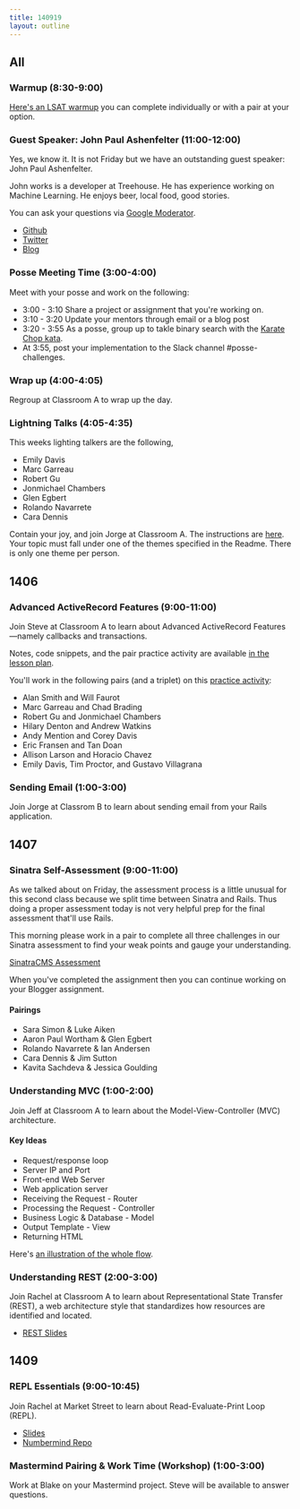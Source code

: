 ```yaml
---
title: 140919
layout: outline
---
```


## All

### Warmup (8:30-9:00)

[Here's an LSAT warmup](http://cl.ly/023g2Z3G1O1c) you can complete individually or with a pair at your
option.

### Guest Speaker: John Paul Ashenfelter (11:00-12:00)

Yes, we know it. It is not Friday but we have an outstanding guest speaker: John Paul Ashenfelter.

John works is a developer at Treehouse. He has experience working on Machine Learning. He enjoys beer, local food, good stories.

You can ask your questions via [Google Moderator](https://www.google.com/moderator/#15/e=219be0&t=219be0.40).

* [Github](https://github.com/johnpaulashenfelter)
* [Twitter](https://twitter.com/johnashenfelter)
* [Blog](http://www.ashenfelter.com)

### Posse Meeting Time (3:00-4:00)

Meet with your posse and work on the following:

* 3:00 - 3:10 Share a project or assignment that you're working on.
* 3:10 - 3:20 Update your mentors through email or a blog post
* 3:20 - 3:55 As a posse, group up to takle binary search with the [Karate Chop kata](http://codekata.com/kata/kata02-karate-chop/).
* At 3:55, post your implementation to the Slack channel #posse-challenges.

### Wrap up (4:00-4:05)

Regroup at Classroom A to wrap up the day.

### Lightning Talks (4:05-4:35)

This weeks lighting talkers are the following,

* Emily Davis
* Marc Garreau
* Robert Gu
* Jonmichael Chambers
* Glen Egbert
* Rolando Navarrete
* Cara Dennis

Contain your joy, and join Jorge at Classroom A. The instructions are [here](https://github.com/turingschool/lightning_talks). Your topic must fall under one of the themes specified in the Readme. There is only one theme per person.

## 1406

### Advanced ActiveRecord Features (9:00-11:00)

Join Steve at Classroom A to learn about Advanced ActiveRecord Features—namely callbacks and transactions.

Notes, code snippets, and the pair practice activity are available [in the lesson plan](https://github.com/turingschool/lesson_plans/blob/master/ruby_03-professional_rails_applications/active_record_callbacks.markdown).

You'll work in the following pairs (and a triplet) on this [practice activity](https://github.com/turingschool/lesson_plans/blob/master/ruby_03-professional_rails_applications/active_record_callbacks.markdown#pair-practice):

* Alan Smith and Will Faurot
* Marc Garreau and Chad Brading
* Robert Gu and Jonmichael Chambers
* Hilary Denton and Andrew Watkins
* Andy Mention and Corey Davis
* Eric Fransen and Tan Doan
* Allison Larson and Horacio Chavez
* Emily Davis, Tim Proctor, and Gustavo Villagrana

### Sending Email (1:00-3:00)

Join Jorge at Classrom B to learn about sending email from your Rails application.

## 1407

### Sinatra Self-Assessment (9:00-11:00)

As we talked about on Friday, the assessment process is a little unusual for
this second class because we split time between Sinatra and Rails. Thus doing
a proper assessment today is not very helpful prep for the final assessment
that'll use Rails.

This morning please work in a pair to complete all three challenges in our
Sinatra assessment to find your weak points and gauge your understanding.

[SinatraCMS Assessment](http://tutorials.jumpstartlab.com/academy/assessments/sinatra_cms.html)

When you've completed the assignment then you can continue working on your
Blogger assignment.

#### Pairings

* Sara Simon & Luke Aiken
* Aaron Paul Wortham & Glen Egbert
* Rolando Navarrete & Ian Andersen
* Cara Dennis & Jim Sutton
* Kavita Sachdeva & Jessica Goulding

### Understanding MVC (1:00-2:00)

Join Jeff at Classroom A to learn about the Model-View-Controller (MVC) architecture.

#### Key Ideas

* Request/response loop
* Server IP and Port
* Front-end Web Server
* Web application server
* Receiving the Request - Router
* Processing the Request - Controller
* Business Logic & Database - Model
* Output Template - View
* Returning HTML

Here's [an illustration of the whole flow](http://tutorials.jumpstartlab.com/images/rails_mvc.png).

### Understanding REST (2:00-3:00)

Join Rachel at Classroom A to learn about Representational State Transfer (REST), a web architecture style that standardizes how resources are identified and located.
* [REST Slides](https://www.dropbox.com/sh/n3c9yh9ierfz20w/AAATZ_03qKZG-lTkSgZNFrl9a?dl=0)

## 1409

### REPL Essentials (9:00-10:45)

Join Rachel at Market Street to learn about Read-Evaluate-Print Loop (REPL).

* [Slides](https://www.dropbox.com/sh/8dhu4b6yl03yk0h/AABuniRzrrzeR6ENVQgUjt4oa?dl=0)
* [Numbermind Repo](https://github.com/turingschool-examples/numbermind)

### Mastermind Pairing & Work Time (Workshop) (1:00-3:00)

Work at Blake on your Mastermind project. Steve will be available to answer questions.
